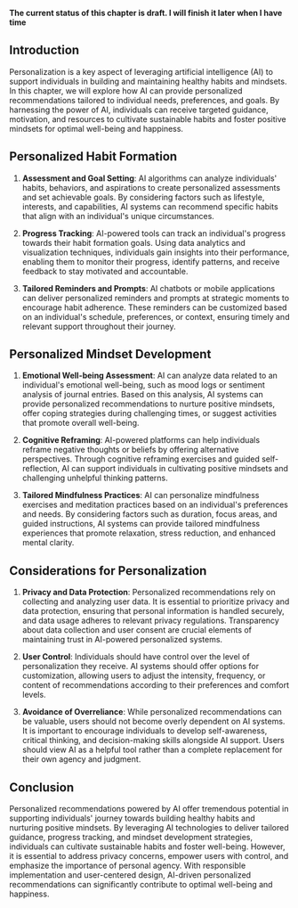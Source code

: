 **The current status of this chapter is draft. I will finish it later when I have time**

Introduction
------------

Personalization is a key aspect of leveraging artificial intelligence (AI) to support individuals in building and maintaining healthy habits and mindsets. In this chapter, we will explore how AI can provide personalized recommendations tailored to individual needs, preferences, and goals. By harnessing the power of AI, individuals can receive targeted guidance, motivation, and resources to cultivate sustainable habits and foster positive mindsets for optimal well-being and happiness.

Personalized Habit Formation
----------------------------

1. **Assessment and Goal Setting**: AI algorithms can analyze individuals' habits, behaviors, and aspirations to create personalized assessments and set achievable goals. By considering factors such as lifestyle, interests, and capabilities, AI systems can recommend specific habits that align with an individual's unique circumstances.

2. **Progress Tracking**: AI-powered tools can track an individual's progress towards their habit formation goals. Using data analytics and visualization techniques, individuals gain insights into their performance, enabling them to monitor their progress, identify patterns, and receive feedback to stay motivated and accountable.

3. **Tailored Reminders and Prompts**: AI chatbots or mobile applications can deliver personalized reminders and prompts at strategic moments to encourage habit adherence. These reminders can be customized based on an individual's schedule, preferences, or context, ensuring timely and relevant support throughout their journey.

Personalized Mindset Development
--------------------------------

1. **Emotional Well-being Assessment**: AI can analyze data related to an individual's emotional well-being, such as mood logs or sentiment analysis of journal entries. Based on this analysis, AI systems can provide personalized recommendations to nurture positive mindsets, offer coping strategies during challenging times, or suggest activities that promote overall well-being.

2. **Cognitive Reframing**: AI-powered platforms can help individuals reframe negative thoughts or beliefs by offering alternative perspectives. Through cognitive reframing exercises and guided self-reflection, AI can support individuals in cultivating positive mindsets and challenging unhelpful thinking patterns.

3. **Tailored Mindfulness Practices**: AI can personalize mindfulness exercises and meditation practices based on an individual's preferences and needs. By considering factors such as duration, focus areas, and guided instructions, AI systems can provide tailored mindfulness experiences that promote relaxation, stress reduction, and enhanced mental clarity.

Considerations for Personalization
----------------------------------

1. **Privacy and Data Protection**: Personalized recommendations rely on collecting and analyzing user data. It is essential to prioritize privacy and data protection, ensuring that personal information is handled securely, and data usage adheres to relevant privacy regulations. Transparency about data collection and user consent are crucial elements of maintaining trust in AI-powered personalized systems.

2. **User Control**: Individuals should have control over the level of personalization they receive. AI systems should offer options for customization, allowing users to adjust the intensity, frequency, or content of recommendations according to their preferences and comfort levels.

3. **Avoidance of Overreliance**: While personalized recommendations can be valuable, users should not become overly dependent on AI systems. It is important to encourage individuals to develop self-awareness, critical thinking, and decision-making skills alongside AI support. Users should view AI as a helpful tool rather than a complete replacement for their own agency and judgment.

Conclusion
----------

Personalized recommendations powered by AI offer tremendous potential in supporting individuals' journey towards building healthy habits and nurturing positive mindsets. By leveraging AI technologies to deliver tailored guidance, progress tracking, and mindset development strategies, individuals can cultivate sustainable habits and foster well-being. However, it is essential to address privacy concerns, empower users with control, and emphasize the importance of personal agency. With responsible implementation and user-centered design, AI-driven personalized recommendations can significantly contribute to optimal well-being and happiness.
